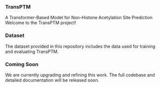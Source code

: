 ### TransPTM
A Transformer-Based Model for Non-Histone Acetylation Site Prediction
Welcome to the TransPTM project!

### Dataset
The dataset provided in this repository includes the data used for training and evaluating TransPTM.

### Coming Soon
We are currently upgrading and refining this work. The full codebase and detailed documentation will be released soon.

